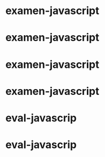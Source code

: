 # examen-javascript
# examen-javascript
# examen-javascript
# examen-javascript
# eval-javascrip
# eval-javascrip
